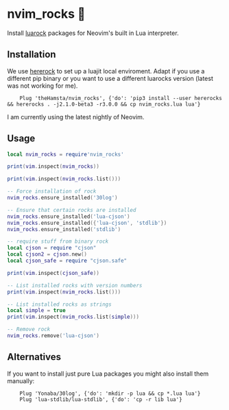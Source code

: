 # nvim_rocks 🤘

Install [luarock](https://luarocks.org/) packages for Neovim's built in Lua interpreter.

## Installation

We use [hererock](https://github.com/luarocks/hererocks) to set up a luajit local enviroment.
Adapt if you use a different pip binary or you want to use a different luarocks version (latest was not working for me).

```vim
    Plug 'theHamsta/nvim_rocks', {'do': 'pip3 install --user hererocks && hererocks . -j2.1.0-beta3 -r3.0.0 && cp nvim_rocks.lua lua'}
```

I am currently using the latest nightly of Neovim.

## Usage

```lua
local nvim_rocks = require'nvim_rocks'

print(vim.inspect(nvim_rocks))

print(vim.inspect(nvim_rocks.list()))

-- Force installation of rock
nvim_rocks.ensure_installed('30log')

-- Ensure that certain rocks are installed
nvim_rocks.ensure_installed('lua-cjson')
nvim_rocks.ensure_installed({'lua-cjson', 'stdlib'})
nvim_rocks.ensure_installed('stdlib')

-- require stuff from binary rock
local cjson = require "cjson"
local cjson2 = cjson.new()
local cjson_safe = require "cjson.safe"

print(vim.inspect(cjson_safe))

-- List installed rocks with version numbers
print(vim.inspect(nvim_rocks.list()))

-- List installed rocks as strings
local simple = true
print(vim.inspect(nvim_rocks.list(simple)))

-- Remove rock
nvim_rocks.remove('lua-cjson')
```

## Alternatives

If you want to install just pure Lua packages you might also install them manually:

```vim
    Plug 'Yonaba/30log', {'do': 'mkdir -p lua && cp *.lua lua'}
    Plug 'lua-stdlib/lua-stdlib', {'do': 'cp -r lib lua'}
```
